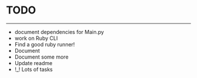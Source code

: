 # TODO
____
- document dependencies for Main.py
- work on Ruby CLI
- Find a good ruby runner!
- Document
- Document some more
- Update readme
- !_! Lots of tasks
